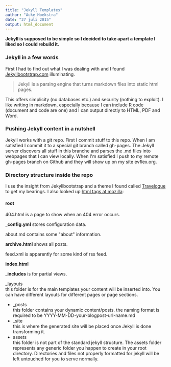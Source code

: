 ```yaml
---
title: "Jekyll Templates"
author: "Auke Hoekstra"
date: "27 juli 2015"
output: html_document
---
```


**Jekyll is supposed to be simple so I decided to take apart a template I liked so I could rebuild it.**

### Jekyll in a few words
First I had to find out what I was dealing with and I found [Jekyllbootstrap.com](http://themes.jekyllbootstrap.com/preview/twitter/lessons/2011/12/29/jekyll-introduction/) illuminating.

> Jekyll is a parsing engine that turns markdown files into static html pages. 

This offers simplicity (no databases etc.) and security (nothing to exploit). I like writing in markdown, especially because I can include R code (document and code are one) and I can output directly to HTML, PDF and Word.

### Pushing Jekyll content in a nutshell
Jekyll works with a git repo. First I commit stuff to this repo. When I am satisfied I commit it to a special git branch called gh-pages. The Jekyll server discovers all stuff in this branche and parses the .md files into webpages that I can view locally. When I'm satisfied I push to my remote gh-pages branch on Github and they will show up on my site evflex.org.

### Directory structure inside the repo
I use the insight from Jekyllbootstrap and a theme I found called [Travelogue](http://sgentile.it/Travelogue/) to get my bearings. I also looked up [html tags at mozilla](https://developer.mozilla.org/en-US/docs/Web/HTML/Element#Content_sectioning): 

#### root

404.html is a page to show when an 404 error occurs.

_**config.yml** stores configuration data.

about.md contains some "about" information.

**archive.html** shows all posts.

feed.xml is apparently for some kind of rss feed.

**index.html** 


_**includes** is for partial views.

_layouts  
  this folder is for the main templates your content will be inserted into. You can have different layouts for different pages or page sections.
  * _posts  
  this folder contains your dynamic content/posts. the naming format is required to be YYYY-MM-DD-your-blogpost-url-name.md
  * _site  
  this is where the generated site will be placed once Jekyll is done transforming it.
  * assets  
  this folder is not part of the standard jekyll structure. The assets folder represents any generic folder you happen to create in your root directory. Directories and files not properly formatted for jekyll will be left untouched for you to serve normally.



